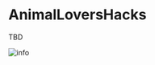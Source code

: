 # AnimalLoversHacks
TBD

![info](https://github.com/Brayton-Lordianto/AnimalLoversHacks/blob/AR/ezgif.com-gif-maker%20(1).gif)

